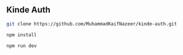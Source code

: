 ## Kinde Auth


```bash
git clone https://github.com/MuhammadKaifNazeer/kinde-auth.git
```  

```bash
npm install
```  

```bash
npm run dev
```  